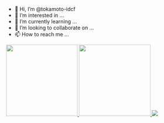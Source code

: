 - 👋 Hi, I’m @tokamoto-idcf
- 👀 I’m interested in ...
- 🌱 I’m currently learning ...
- 💞️ I’m looking to collaborate on ...
- 📫 How to reach me ...

<!---
tokamoto-idcf/tokamoto-idcf is a ✨ special ✨ repository because its `README.md` (this file) appears on your GitHub profile.
You can click the Preview link to take a look at your changes.
--->

<a href="https://github.com/tokamoto-idcf" align="left">
  <img height="195px" src="https://github-readme-stats.vercel.app/api?username=tokamoto-idcf&count_private=true&show_icons=true&theme=merko" />
  <img height="195px" src="https://github-readme-stats.vercel.app/api/top-langs/?username=tokamoto-idcf&count_private=true&layout=compact&theme=merko" />
</a>
<a href="https://github.com/tokamoto-idcf" align="left">
  <img src="https://github-profile-trophy.vercel.app/?username=tokamoto-idcf&count_private=true&theme=merko&column=8&margin-h=15" />
</a>
